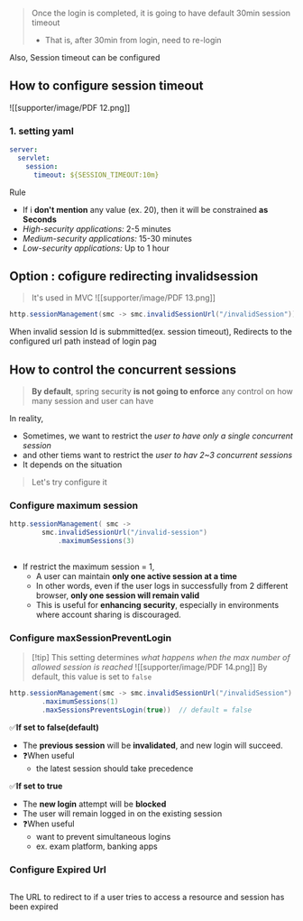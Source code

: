 
> Once the login is completed, it is going to have default 30min session timeout 
> - That is, after 30min from login, need to re-login 

Also, Session timeout can be configured 

## How to configure session timeout 
![[supporter/image/PDF 12.png]]
### 1. setting yaml 
```yaml
server:  
  servlet:  
    session:  
      timeout: ${SESSION_TIMEOUT:10m}
```


Rule 
- If i **don't mention** any value (ex. 20), then it will be constrained **as Seconds**
- *High-security applications:* 2-5 minutes
- *Medium-security applications:* 15-30 minutes
- *Low-security applications:* Up to 1 hour

## Option : cofigure redirecting invalidsession 

>It's used in MVC
![[supporter/image/PDF 13.png]]

```java 
http.sessionManagement(smc -> smc.invalidSessionUrl("/invalidSession"))
```
When invalid session Id is submmitted(ex. session timeout), 
Redirects to the configured url path instead of login pag


## How to control the concurrent sessions 
>**By default**, spring security **is not going to enforce** any control on how many session and user can have 

In reality, 
- Sometimes, we want to restrict the *user to have only a single concurrent session*
- and other tiems want to restrict the *user to hav 2~3 concurrent sessions*
- It depends on the situation 
>Let's try configure it 

### Configure maximum session
```java
http.sessionManagement( smc ->   
        smc.invalidSessionUrl("/invalid-session")  
            .maximumSessions(3)  
            
```

- If restrict the maximum session = 1, 
	- A user can maintain **only one active session at a time**
	- In other words, even if the user logs in successfully from 2 different browser, **only one session will remain valid** 
	- This is useful for **enhancing** **security**, especially in environments where account sharing is discouraged.


### Configure maxSessionPreventLogin

>[!tip] This setting determines *what happens when the max number of allowed session is reached*
![[supporter/image/PDF 14.png]]
>By default, this value is set to `false` 

```java
http.sessionManagement(smc -> smc.invalidSessionUrl("/invalidSession")
		.maximumSessions(1)
		.maxSessionsPreventsLogin(true))  // default = false
```

✅**If set to false(default)**
- The **previous session** will be **invalidated**, and new login will succeed.
- ❓When useful
	- the latest session should take precedence

✅**If set to true** 
- The **new login** attempt will be **blocked** 
- The user will remain logged in on the existing session
- ❓When useful
	- want to prevent simultaneous logins
	- ex. exam platform, banking apps 



### Configure Expired Url 
```java 

```
The URL to redirect to if a user tries to access a resource and session has been expired 

